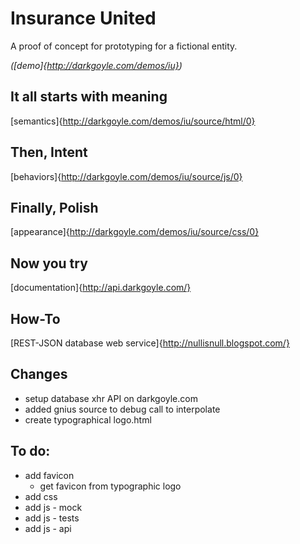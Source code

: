 Insurance United
===============

A proof of concept for prototyping for a fictional entity.

*([demo]{http://darkgoyle.com/demos/iu})*

It all starts with meaning
--------------------------

[semantics]{http://darkgoyle.com/demos/iu/source/html/0}

Then, Intent
-----------------------
[behaviors]{http://darkgoyle.com/demos/iu/source/js/0}

Finally, Polish
---------------
[appearance]{http://darkgoyle.com/demos/iu/source/css/0}


Now you try
-----------
[documentation]{http://api.darkgoyle.com/}

How-To
------
[REST-JSON database web service]{http://nullisnull.blogspot.com/}

Changes
---------
* setup database xhr API on darkgoyle.com
* added gnius source to debug call to interpolate
* create typographical logo.html

To do:
-----
* add favicon
  * get favicon from typographic logo
* add css
* add js - mock
* add js - tests
* add js - api


    

